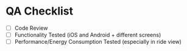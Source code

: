 # QA Checklist

- [ ] Code Review
- [ ] Functionality Tested (iOS and Android + different screens)
- [ ] Performance/Energy Consumption Tested (especially in ride view)
